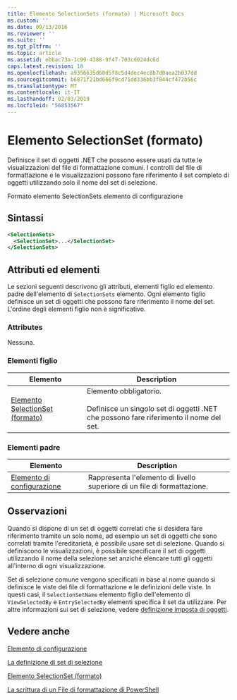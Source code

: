```yaml
---
title: Elemento SelectionSets (formato) | Microsoft Docs
ms.custom: ''
ms.date: 09/13/2016
ms.reviewer: ''
ms.suite: ''
ms.tgt_pltfrm: ''
ms.topic: article
ms.assetid: ebbac73a-1c99-4388-9f47-703cd024dc6d
caps.latest.revision: 18
ms.openlocfilehash: a9356635d60d5f8c5d4dec4ec8b7d0aea2b037dd
ms.sourcegitcommit: b6871f21bd666f9cd71dd336bb3f844cf472b56c
ms.translationtype: MT
ms.contentlocale: it-IT
ms.lasthandoff: 02/03/2019
ms.locfileid: "56853567"
---
```

# <a name="selectionsets-element-format"></a>Elemento SelectionSet (formato)

Definisce il set di oggetti .NET che possono essere usati da tutte le visualizzazioni del file di formattazione comuni. I controlli del file di formattazione e le visualizzazioni possono fare riferimento il set completo di oggetti utilizzando solo il nome del set di selezione.

Formato elemento SelectionSets elemento di configurazione

## <a name="syntax"></a>Sintassi

```xml
<SelectionSets>
  <SelectionSet>...</SelectionSet>
</SelectionSets>
```

## <a name="attributes-and-elements"></a>Attributi ed elementi

Le sezioni seguenti descrivono gli attributi, elementi figlio ed elemento padre dell'elemento di `SelectionSets` elemento. Ogni elemento figlio definisce un set di oggetti che possono fare riferimento il nome del set. L'ordine degli elementi figlio non è significativo.

### <a name="attributes"></a>Attributes

Nessuna.

### <a name="child-elements"></a>Elementi figlio

|Elemento|Description|
|-------------|-----------------|
|[Elemento SelectionSet (formato)](./selectionset-element-format.md)|Elemento obbligatorio.<br /><br /> Definisce un singolo set di oggetti .NET che possono fare riferimento il nome del set.|

### <a name="parent-elements"></a>Elementi padre

|Elemento|Description|
|-------------|-----------------|
|[Elemento di configurazione](./configuration-element-format.md)|Rappresenta l'elemento di livello superiore di un file di formattazione.|

## <a name="remarks"></a>Osservazioni

Quando si dispone di un set di oggetti correlati che si desidera fare riferimento tramite un solo nome, ad esempio un set di oggetti che sono correlati tramite l'ereditarietà, è possibile usare set di selezione. Quando si definiscono le visualizzazioni, è possibile specificare il set di oggetti utilizzando il nome della selezione set anziché elencare tutti gli oggetti all'interno di ogni visualizzazione.

Set di selezione comune vengono specificati in base al nome quando si definisce le viste del file di formattazione e le definizioni delle viste. In questi casi, il `SelectionSetName` elemento figlio dell'elemento di `ViewSelectedBy` e `EntrySelectedBy` elementi specifica il set da utilizzare. Per altre informazioni sui set di selezione, vedere [definizione imposta di oggetti](./defining-selection-sets.md).

## <a name="see-also"></a>Vedere anche

[Elemento di configurazione](./configuration-element-format.md)

[La definizione di set di selezione](./defining-selection-sets.md)

[Elemento SelectionSet (formato)](./selectionset-element-format.md)

[La scrittura di un File di formattazione di PowerShell](./writing-a-powershell-formatting-file.md)
